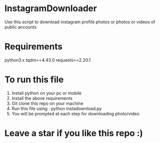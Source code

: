 # InstagramDownloader
Use this script to download instagram profile photos or photos or videos of public accounts

# Requirements
python3.x
tqdm==4.43.0
requests==2.20.1

# To run this file
1) Install python on your pc or mobile
2) Install the above requirements
3) Git clone this repo on your machine
3) Run this file using : python instadownload.py
4) You will be prompted at each step for downloading photo/video

# Leave a star if you like this repo :)
